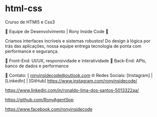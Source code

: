 # html-css
 Crurso de HTMl5 e Css3

🚀 Equipe de Desenvolvimento | Rony Inside Code 🚀

Criamos interfaces incríveis e sistemas robustos! Do design à lógica por trás das aplicações, nossa equipe entrega tecnologia de ponta com performance e segurança.

🔹 Front-End: UI/UX, responsividade e interatividade
🔹 Back-End: APIs, banco de dados e performance

📩 Contato: [ ronyinsidecode@outlook.com
🌐 Redes Sociais: [Instagram] | [LinkedIn] | [GitHub]
https://www.instagram.com/ronyinsidecode/

https://www.linkedin.com/in/ronaldo-lima-dos-santos-5013322aa/

https://github.com/RonyAgentSpp

https://www.facebook.com/ronyinsidecode
 